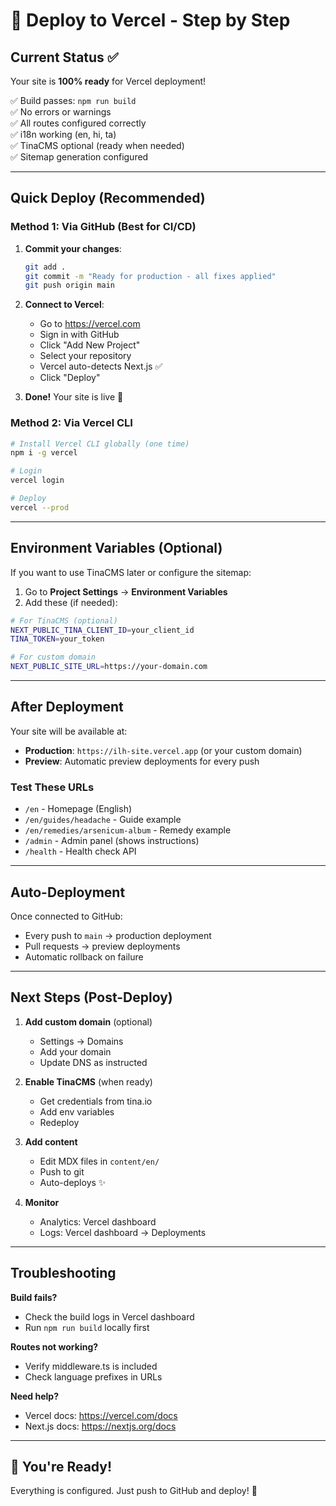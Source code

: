 # 🚀 Deploy to Vercel - Step by Step

## Current Status ✅

Your site is **100% ready** for Vercel deployment!

✅ Build passes: `npm run build`  
✅ No errors or warnings  
✅ All routes configured correctly  
✅ i18n working (en, hi, ta)  
✅ TinaCMS optional (ready when needed)  
✅ Sitemap generation configured  

---

## Quick Deploy (Recommended)

### Method 1: Via GitHub (Best for CI/CD)

1. **Commit your changes**:
   ```bash
   git add .
   git commit -m "Ready for production - all fixes applied"
   git push origin main
   ```

2. **Connect to Vercel**:
   - Go to https://vercel.com
   - Sign in with GitHub
   - Click "Add New Project"
   - Select your repository
   - Vercel auto-detects Next.js ✅
   - Click "Deploy"

3. **Done!** Your site is live 🎉

### Method 2: Via Vercel CLI

```bash
# Install Vercel CLI globally (one time)
npm i -g vercel

# Login
vercel login

# Deploy
vercel --prod
```

---

## Environment Variables (Optional)

If you want to use TinaCMS later or configure the sitemap:

1. Go to **Project Settings** → **Environment Variables**
2. Add these (if needed):

```bash
# For TinaCMS (optional)
NEXT_PUBLIC_TINA_CLIENT_ID=your_client_id
TINA_TOKEN=your_token

# For custom domain
NEXT_PUBLIC_SITE_URL=https://your-domain.com
```

---

## After Deployment

Your site will be available at:
- **Production**: `https://ilh-site.vercel.app` (or your custom domain)
- **Preview**: Automatic preview deployments for every push

### Test These URLs

- `/en` - Homepage (English)
- `/en/guides/headache` - Guide example
- `/en/remedies/arsenicum-album` - Remedy example
- `/admin` - Admin panel (shows instructions)
- `/health` - Health check API

---

## Auto-Deployment

Once connected to GitHub:
- Every push to `main` → production deployment
- Pull requests → preview deployments
- Automatic rollback on failure

---

## Next Steps (Post-Deploy)

1. **Add custom domain** (optional)
   - Settings → Domains
   - Add your domain
   - Update DNS as instructed

2. **Enable TinaCMS** (when ready)
   - Get credentials from tina.io
   - Add env variables
   - Redeploy

3. **Add content**
   - Edit MDX files in `content/en/`
   - Push to git
   - Auto-deploys ✨

4. **Monitor**
   - Analytics: Vercel dashboard
   - Logs: Vercel dashboard → Deployments

---

## Troubleshooting

**Build fails?**
- Check the build logs in Vercel dashboard
- Run `npm run build` locally first

**Routes not working?**
- Verify middleware.ts is included
- Check language prefixes in URLs

**Need help?**
- Vercel docs: https://vercel.com/docs
- Next.js docs: https://nextjs.org/docs

---

## 🎯 You're Ready!

Everything is configured. Just push to GitHub and deploy! 🚀

